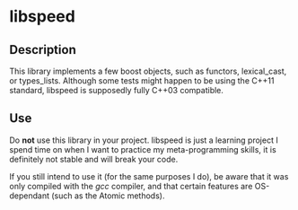 
# libspeed

## Description

This library implements a few boost objects, such as functors, lexical_cast, or
types_lists. Although some tests might happen to be using the C++11 standard,
libspeed is supposedly fully C++03 compatible.

## Use

Do __not__ use this library in your project. libspeed is just a learning
project I spend time on when I want to practice my meta-programming skills, it
is definitely not stable and will break your code.

If you still intend to use it (for the same purposes I do), be aware that it
was only compiled with the _gcc_ compiler, and that certain features are
OS-dependant (such as the Atomic methods).
